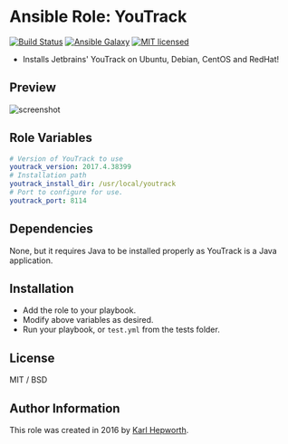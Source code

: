 # Ansible Role: YouTrack

[![Build Status](https://travis-ci.org/fubarhouse/ansible-role-youtrack.svg?branch=master)](https://travis-ci.org/fubarhouse/ansible-role-youtrack)
[![Ansible Galaxy](https://img.shields.io/ansible/role/14002.svg)](https://galaxy.ansible.com/fubarhouse/jetbrains-youtrack)
[![MIT licensed](https://img.shields.io/badge/license-MIT-blue.svg)](https://raw.githubusercontent.com/fubarhouse/ansible-role-youtrack/master/LICENSE)

* Installs Jetbrains' YouTrack on Ubuntu, Debian, CentOS and RedHat!

## Preview
![screenshot](https://raw.githubusercontent.com/fubarhouse/ansible-role-youtrack/master/images/login-screen.png)

## Role Variables

```yaml
# Version of YouTrack to use
youtrack_version: 2017.4.38399
# Installation path
youtrack_install_dir: /usr/local/youtrack
# Port to configure for use.
youtrack_port: 8114
```

## Dependencies

  None, but it requires Java to be installed properly as YouTrack is a Java application.

## Installation

  * Add the role to your playbook.
  * Modify above variables as desired.
  * Run your playbook, or `test.yml` from the tests folder.

## License

MIT / BSD

## Author Information

This role was created in 2016 by [Karl Hepworth](https://twitter.com/fubarhouse).
